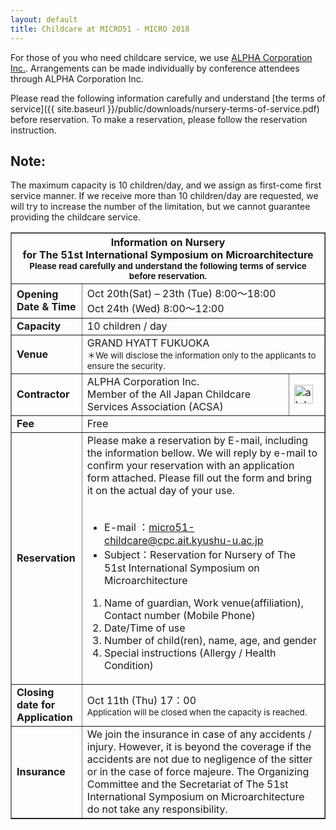```yaml
---
layout: default
title: Childcare at MICRO51 - MICRO 2018
---
```


For those of you who need childcare service, we use [ALPHA Corporation Inc.](http://www.alpha-co.com/index_en.html).
Arrangements can be made individually by conference attendees through ALPHA Corporation Inc.

Please read the following information carefully and understand [the terms of service]({{ site.baseurl }}/public/downloads/nursery-terms-of-service.pdf) before reservation.
To make a reservation, please follow the reservation instruction.

## Note:
The maximum capacity is 10 children/day, and we assign as first-come first service manner.
If we receive more than 10 children/day are requested, we will try to increase the number of the limitation, but we cannot guarantee providing the childcare service.


<table border="1">
  <tr>
  <th colspan="3">Information on Nursery<br>for The 51st International Symposium on Microarchitecture<br>
    <small>Please read carefully and understand the following terms of service before reservation.</small></th>
  </tr>
  <tr>
    <td><strong>
      Opening<br>Date & Time
      </strong></td>
    <td colspan="2">
      Oct 20th(Sat) – 23th (Tue)  8:00～18:00<br>Oct 24th (Wed)   8:00～12:00
    </td>
  </tr>
  <tr>
    <td><strong>
      Capacity
      </strong></td>
    <td colspan="2">
      10 children / day
    </td>
  </tr>
  <tr>
    <td><strong>
      Venue
      </strong></td>
    <td colspan="2">
      GRAND HYATT FUKUOKA<br><small>＊We will disclose the information only to the applicants to ensure the security.</small>
    </td>
  </tr>
  <tr>
    <td><strong>
      Contractor
      </strong></td>
    <td>
      ALPHA Corporation Inc.<br>Member of the All Japan Childcare Services Association (ACSA)
    </td>
    <td>
      <img border="0" src="{{ site.baseurl }}/images/alphacorporation.jpg" height ="30" alt="alphacorporation_logo"/>
    </td>
  </tr>
  <tr>
    <td><strong>
      Fee
      </strong></td>
    <td colspan="2">
      Free
    </td>
  </tr>
  <tr>
    <td><strong>
      Reservation
      </strong></td>
    <td colspan="2">
      Please make a reservation by E-mail, including the information bellow.
We will reply by e-mail to confirm your reservation with an application form attached.  Please fill out the form and bring it on the actual day of your use.<br><br>
      <ul>
        <li>E-mail ：<a href="mailto:micro51-childcare@cpc.ait.kyushu-u.ac.jp">micro51-childcare@cpc.ait.kyushu-u.ac.jp</a></li>
        <li>Subject：Reservation for Nursery of The 51st International Symposium on Microarchitecture</li>
      </ul>
      <ol>
        <li>Name of guardian, Work venue(affiliation), Contact number (Mobile Phone)</li>
        <li>Date/Time of use</li>
        <li>Number of child(ren), name, age, and gender</li>
        <li>Special instructions  (Allergy / Health Condition)</li>
      </ol>
    </td>
  </tr>
  <tr>
    <td><strong>
      Closing date for<br>Application
      </strong></td>
    <td colspan="2">
      Oct 11th (Thu)  17：00<br><small>Application will be closed when the capacity is reached.</small>
    </td>
  </tr>
  <tr>
    <td><strong>
     Insurance
      </strong></td>
    <td colspan="2">
      We join the insurance in case of any accidents / injury. However, it is beyond the coverage if the accidents are not due to negligence of the sitter or in the case of force majeure.
The Organizing Committee and the Secretariat of The 51st International Symposium on Microarchitecture do not take any responsibility. 
    </td>
  </tr>
</table>
  
